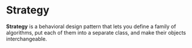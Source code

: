 Strategy
===

**Strategy** is a behavioral design pattern that lets you define a family of algorithms, put each of
them into a separate class, and make their objects interchangeable.